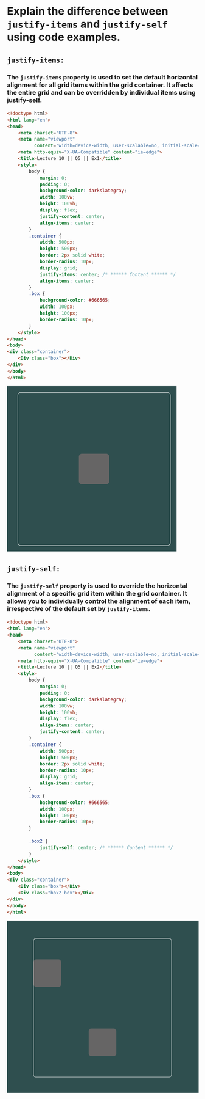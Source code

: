 # Explain the difference between `justify-items` and `justify-self` using code examples.
## `justify-items:`
### The `justify-items` property is used to set the default horizontal alignment for all grid items within the grid container. It affects the entire grid and can be overridden by individual items using justify-self.
```html
<!doctype html>
<html lang="en">
<head>
    <meta charset="UTF-8">
    <meta name="viewport"
          content="width=device-width, user-scalable=no, initial-scale=1.0, maximum-scale=1.0, minimum-scale=1.0">
    <meta http-equiv="X-UA-Compatible" content="ie=edge">
    <title>Lecture 10 || Q5 || Ex1</title>
    <style>
        body {
            margin: 0;
            padding: 0;
            background-color: darkslategray;
            width: 100vw;
            height: 100vh;
            display: flex;
            justify-content: center;
            align-items: center;
        }
        .container {
            width: 500px;
            height: 500px;
            border: 2px solid white;
            border-radius: 10px;
            display: grid;
            justify-items: center; /* ****** Content ****** */
            align-items: center;
        }
        .box {
            background-color: #666565;
            width: 100px;
            height: 100px;
            border-radius: 10px;
        }
    </style>
</head>
<body>
<div class="container">
    <Div class="box"></Div>
</div>
</body>
</html>
```
![img.png](img.png)

## `justify-self:`
### The `justify-self` property is used to override the horizontal alignment of a specific grid item within the grid container. It allows you to individually control the alignment of each item, irrespective of the default set by `justify-items`.
```html
<!doctype html>
<html lang="en">
<head>
    <meta charset="UTF-8">
    <meta name="viewport"
          content="width=device-width, user-scalable=no, initial-scale=1.0, maximum-scale=1.0, minimum-scale=1.0">
    <meta http-equiv="X-UA-Compatible" content="ie=edge">
    <title>Lecture 10 || Q5 || Ex2</title>
    <style>
        body {
            margin: 0;
            padding: 0;
            background-color: darkslategray;
            width: 100vw;
            height: 100vh;
            display: flex;
            align-items: center;
            justify-content: center;
        }
        .container {
            width: 500px;
            height: 500px;
            border: 2px solid white;
            border-radius: 10px;
            display: grid;
            align-items: center;
        }
        .box {
            background-color: #666565;
            width: 100px;
            height: 100px;
            border-radius: 10px;
        }

        .box2 {
            justify-self: center; /* ****** Content ****** */
        }
    </style>
</head>
<body>
<div class="container">
    <Div class="box"></Div>
    <Div class="box2 box"></Div>
</div>
</body>
</html>
```
![img_2.png](img_2.png)